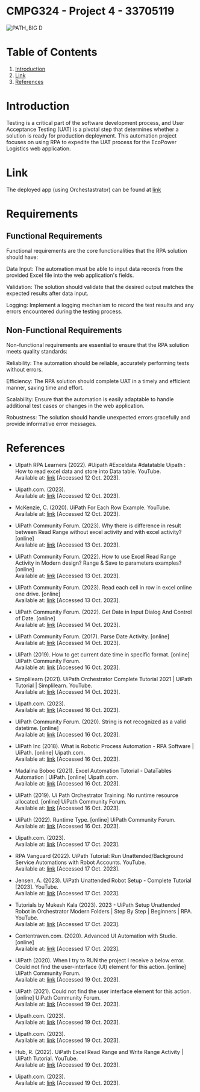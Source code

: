 # CMPG324 - Project 4 - 33705119
![PATH_BIG D](https://github.com/NanaADuah/CMPG323-Project-4-33705119/assets/48721153/30811036-40c3-4dd9-b4c1-b91ee71b567d)

# Table of Contents
1. [Introduction](#introduction)
2. [Link](#link)
3. [References](#references)

# Introduction
Testing is a critical part of the software development process, and User Acceptance Testing (UAT) is a pivotal step that determines whether a solution is ready for production deployment. This automation project focuses on using RPA to expedite the UAT process for the EcoPower Logistics web application.

# Link

The deployed app (using Orchestastrator) can be found at [link](https://cloud.uipath.com/33ce46e3-5791-434a-bc56-f5262193303a/apps_/default/run/production/7b334141-dfd4-4750-8b83-88a3f0525cbd/caaf57ba-db14-4cb1-bcc1-7da6e2a653e7/ID197723d2f0654ef5b5d43655228122ba/public?el=VB&origin=orchestratorFolder)

# Requirements
## Functional Requirements
Functional requirements are the core functionalities that the RPA solution should have:

Data Input: The automation must be able to input data records from the provided Excel file into the web application's fields.

Validation: The solution should validate that the desired output matches the expected results after data input.

Logging: Implement a logging mechanism to record the test results and any errors encountered during the testing process.

## Non-Functional Requirements
Non-functional requirements are essential to ensure that the RPA solution meets quality standards:

Reliability: The automation should be reliable, accurately performing tests without errors.

Efficiency: The RPA solution should complete UAT in a timely and efficient manner, saving time and effort.

Scalability: Ensure that the automation is easily adaptable to handle additional test cases or changes in the web application.

Robustness: The solution should handle unexpected errors gracefully and provide informative error messages.


# References

* UIpath RPA Learners (2022). #Uipath #Exceldata #datatable Uipath : How to read excel data and store into Data table. YouTube. <br/> Available at: [link](https://www.youtube.com/watch?v=5r1cBumKSi4) [Accessed 12 Oct. 2023].

* Uipath.com. (2023). <br/> Available at: [link](https://docs.uipath.com/activities/other/latest/workflow/for-each-row) [Accessed 12 Oct. 2023].

* McKenzie, C. (2020). UiPath For Each Row Example. YouTube. <br/> Available at: [link](https://www.youtube.com/watch?v=5A61BQJlRws) [Accessed 12 Oct. 2023].

* UiPath Community Forum. (2023). Why there is difference in result between Read Range without excel activity and with excel activity? [online] <br/> Available at: [link](https://forum.uipath.com/t/why-there-is-difference-in-result-between-read-range-without-excel-activity-and-with-excel-activity/544163/7) [Accessed 13 Oct. 2023].

* UiPath Community Forum. (2022). How to use Excel Read Range Activity in Modern design? Range & Save to parameters examples? [online] <br/>Available at: [link](https://forum.uipath.com/t/how-to-use-excel-read-range-activity-in-modern-design-range-save-to-parameters-examples/447501/2) [Accessed 13 Oct. 2023].

* UiPath Community Forum. (2023). Read each cell in row in excel online one drive. [online] <br/>Available at: [link](https://forum.uipath.com/t/read-each-cell-in-row-in-excel-online-one-drive/538035/7) [Accessed 13 Oct. 2023].

* UiPath Community Forum. (2022). Get Date in Input Dialog And Control of Date. [online]  <br/>Available at: [link](https://forum.uipath.com/t/get-date-in-input-dialog-and-control-of-date/442809) [Accessed 14 Oct. 2023].

* UiPath Community Forum. (2017). Parse Date Activity. [online]  <br/>Available at: [link](https://forum.uipath.com/t/parse-date-activity/2133) [Accessed 14 Oct. 2023].

* UiPath (2019). How to get current date time in specific format. [online] UiPath Community Forum. <br/>Available at: [link](https://forum.uipath.com/t/how-to-get-current-date-time-in-specific-format/151496/2) [Accessed 16 Oct. 2023].
‌
* Simplilearn (2021). UiPath Orchestrator Complete Tutorial 2021 | UiPath Tutorial | Simplilearn. YouTube. <br/>Available at: [link](https://www.youtube.com/watch?v=z3p5hmPsGdU) [Accessed 14 Oct. 2023].
  
* Uipath.com. (2023). <br/> Available at: [link](https://docs.uipath.com/studio/standalone/2021.10/user-guide/example-of-using-a-date-and-time-variable) [Accessed 16 Oct. 2023].

* UiPath Community Forum. (2020). String is not recognized as a valid datetime. [online] <br/>Available at: [link](https://forum.uipath.com/t/string-is-not-recognized-as-a-valid-datetime/193723/10) [Accessed 16 Oct. 2023].

* UiPath Inc (2018). What is Robotic Process Automation - RPA Software | UiPath. [online] Uipath.com. <br/>Available at: [link](https://www.uipath.com/rpa/robotic-process-automation) [Accessed 16 Oct. 2023].

* Madalina Boboc (2021). Excel Automation Tutorial - DataTables Automation | UiPath. [online] Uipath.com. <br/>Available at: [link](https://www.uipath.com/learning/video-tutorials/excel-datatables-automation) [Accessed 16 Oct. 2023].

* UiPath (2019). Ui Path Orchestrator Training: No runtime resource allocated. [online] UiPath Community Forum. <br/>Available at: [link](https://forum.uipath.com/t/ui-path-orchestrator-training-no-runtime-resource-allocated/111972) [Accessed 16 Oct. 2023].

* UiPath (2022). Runtime Type. [online] UiPath Community Forum. <br/>Available at: [link](https://forum.uipath.com/t/runtime-type/464486) [Accessed 16 Oct. 2023].

* Uipath.com. (2023).<br/> Available at: [link](https://docs.uipath.com/orchestrator/standalone/2023.4/user-guide/configuring-robot-accounts-to-run-unattended-automation) [Accessed 17 Oct. 2023].

* RPA Vanguard (2022). UiPath Tutorial: Run Unattended/Background Service Automations with Robot Accounts. YouTube. <br/> Available at: [link](https://www.youtube.com/watch?v=e_qNZTjB8Cs) [Accessed 17 Oct. 2023].
  
* Jensen, A. (2023). UiPath Unattended Robot Setup - Complete Tutorial [2023]. YouTube. <br/> Available at: [link](https://www.youtube.com/watch?v=xanchLrv2P8) [Accessed 17 Oct. 2023].

* Tutorials by Mukesh Kala (2023). 2023 - UiPath Setup Unattended Robot in Orchestrator Modern Folders | Step By Step | Beginners | RPA. YouTube. <br/>Available at: [link](https://www.youtube.com/watch?v=6Grx5Z5ybEc) [Accessed 17 Oct. 2023].

* Contentraven.com. (2020). Advanced UI Automation with Studio. [online] <br/>Available at: [link](https://html.cdn.contentraven.com/crcloud/crscorm/uploads/uipath_lms_11218/encryptedfile/581251/v1.0/scormcontent/index.html#/lessons/WzGjzSzAsiRjLSnbrmji649syAYE3_61) [Accessed 17 Oct. 2023].
‌
* ‌UiPath (2020). When I try to RUN the project I receive a below error. Could not find the user-interface (UI) element for this action. [online] UiPath Community Forum. <br/> Available at: [link](https://forum.uipath.com/t/when-i-try-to-run-the-project-i-receive-a-below-error-could-not-find-the-user-interface-ui-element-for-this-action/217245) [Accessed 19 Oct. 2023].

* UiPath (2021). Could not find the user interface element for this action. [online] UiPath Community Forum. <br/>Available at: [link](https://forum.uipath.com/t/could-not-find-the-user-interface-element-for-this-action/356298) [Accessed 19 Oct. 2023].

* Uipath.com. (2023).<br/> Available at: [link](https://docs.uipath.com/activities/other/latest/ui-automation/select-multiple-items) [Accessed 19 Oct. 2023].

* Uipath.com. (2023). <br/>Available at: [link](https://docs.uipath.com/orchestrator/automation-cloud/latest/user-guide/publishing-an-app-to-a-tenant) [Accessed 19 Oct. 2023].

* Hub, R. (2022). UiPath Excel Read Range and Write Range Activity | UiPath Tutorial. YouTube. <br/> Available at: [link](https://www.youtube.com/watch?v=BBSSle2dGiU) [Accessed 19 Oct. 2023].

*  Uipath.com. (2023). <br/>Available at: [link](https://docs.uipath.com/apps/automation-cloud/latest/user-guide/connecting-your-app-to-an-orchestrator-tenant) [Accessed 19 Oct. 2023].

‌

‌

‌

‌

‌

‌

‌

‌
‌
